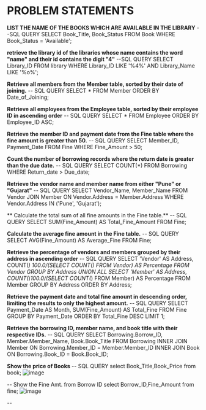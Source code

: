 
# PROBLEM STATEMENTS

 **LIST THE NAME OF THE BOOKS WHICH ARE AVAILABLE IN THE LIBRARY**
 --SQL QUERY
 SELECT Book_Title, Book_Status FROM Book WHERE Book_Status = 'Available';
 

 **retrieve the library id of the libraries whose name contains the word "name" and their id contains the digit "4"**
 --SQL QUERY
  SELECT Library_ID FROM library WHERE Library_ID LIKE '%4%' AND  Library_Name LIKE '%o%';


**Retrieve all members from the Member table, sorted by their date of joining.**
-- SQL QUERY
SELECT * FROM Member ORDER BY Date_of_Joining;


 **Retrieve all employees from the Employee table, sorted by their employee ID in ascending order**
 -- SQL QUERY
 SELECT * FROM Employee ORDER BY Employee_ID ASC;
 
**Retrieve the member ID and payment date from the Fine table where the fine amount is greater than 50.**
-- SQL QUERY
 SELECT Member_ID, Payment_Date FROM Fine WHERE Fine_Amount > 50;
 
 **Count the number of borrowing records where the return date is greater than the due date.**
 -- SQL QUERY
 SELECT COUNT(*) FROM Borrowing WHERE Return_date > Due_date;
 
 **Retrieve the vendor name and member name from either "Pune" or "Gujarat"**
 -- SQL QUERY
 SELECT Vendor_Name, Member_Name
FROM Vendor
JOIN Member ON Vendor.Address = Member.Address
WHERE Vendor.Address IN ('Pune', 'Gujarat');

** Calculate the total sum of all fine amounts in the Fine table.**
-- SQL QUERY
SELECT SUM(Fine_Amount) AS Total_Fine_Amount FROM Fine;

**Calculate the average fine amount in the Fine table.**
-- SQL QUERY
SELECT AVG(Fine_Amount) AS Average_Fine FROM Fine;

**Retrieve the percentage of vendors and members grouped by their address in ascending order**
-- SQL QUERY
SELECT 'Vendor' AS Address, COUNT(*) *100.0/(SELECT COUNT(*) FROM Vendor) AS Percentage FROM Vendor GROUP BY Address UNION ALL SELECT 'Member' AS Address, COUNT(*)*100.0/(SELECT COUNT(*) FROM Member) AS Percentage FROM Member GROUP BY Address ORDER BY Address;


**Retrieve the payment date and total fine amount in descending order, limiting the results to only the highest amount.**
-- SQL QUERY
SELECT Payment_Date AS Month, SUM(Fine_Amount) AS Total_Fine 
FROM Fine
GROUP BY Payment_Date
ORDER BY Total_Fine DESC 
LIMIT 1;

**Retrieve the borrowing ID, member name, and book title with their respective IDs.**
-- SQL QUERY
SELECT Borrowing.Borrow_ID, Member.Member_Name, Book.Book_Title
FROM Borrowing
INNER JOIN Member ON Borrowing.Member_ID = Member.Member_ID
INNER JOIN Book ON Borrowing.Book_ID = Book.Book_ID;

**Show the price of Books**
-- SQL QUERY
select Book_Title,Book_Price from book;
![image](https://github.com/ria9898/-MBA-BDM/assets/125997110/eaa5d791-8d34-4fcb-97ec-5d28b203ced6)

-- Show the Fine Amt. from Borrow ID
select  Borrow_ID,Fine_Amount  from fine;
![image](https://github.com/ria9898/-MBA-BDM/assets/125997110/4934fd5b-381a-40ea-886c-2074970a678e)

-- 



